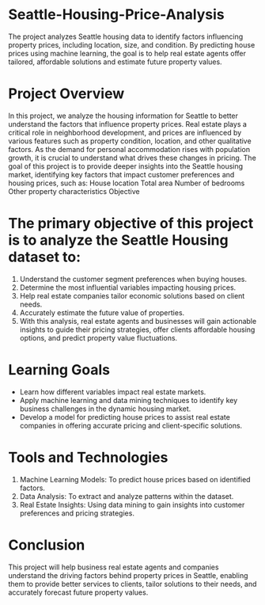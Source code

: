 # Seattle-Housing-Price-Analysis
The project analyzes Seattle housing data to identify factors influencing property prices, including location, size, and condition. By predicting house prices using machine learning, the goal is to help real estate agents offer tailored, affordable solutions and estimate future property values.

# Project Overview
In this project, we analyze the housing information for Seattle to better understand the factors that influence property prices. Real estate plays a critical role in neighborhood development, and prices are influenced by various features such as property condition, location, and other qualitative factors. As the demand for personal accommodation rises with population growth, it is crucial to understand what drives these changes in pricing. The goal of this project is to provide deeper insights into the Seattle housing market, identifying key factors that impact customer preferences and housing prices, such as:
House location
Total area
Number of bedrooms
Other property characteristics
Objective

# The primary objective of this project is to analyze the Seattle Housing dataset to:
1. Understand the customer segment preferences when buying houses.
2. Determine the most influential variables impacting housing prices.
3. Help real estate companies tailor economic solutions based on client needs.
4. Accurately estimate the future value of properties.
5. With this analysis, real estate agents and businesses will gain actionable insights to guide their pricing strategies, offer clients affordable housing options, and predict property value fluctuations.

# Learning Goals
- Learn how different variables impact real estate markets.
- Apply machine learning and data mining techniques to identify key business challenges in the dynamic housing market.
- Develop a model for predicting house prices to assist real estate companies in offering accurate pricing and client-specific solutions.

# Tools and Technologies
1. Machine Learning Models: To predict house prices based on identified factors.
2. Data Analysis: To extract and analyze patterns within the dataset.
3. Real Estate Insights: Using data mining to gain insights into customer preferences and pricing strategies.

# Conclusion
This project will help business real estate agents and companies understand the driving factors behind property prices in Seattle, enabling them to provide better services to clients, tailor solutions to their needs, and accurately forecast future property values.
